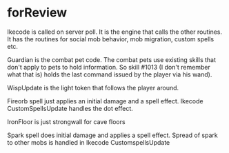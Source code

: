 # forReview

Ikecode is called on server poll.  It is the engine that calls  the other routines.  It has the routines for social mob behavior, mob migration, custom spells etc.

Guardian is the combat pet code. The combat pets use existing skills that don't apply to pets to hold information.  So skill #1013 (I don't remember what that is) holds the last command issued by the player via his wand).

WispUpdate is the light token that follows the player around.

Fireorb spell just applies an initial damage and a spell effect.  Ikecode CustomSpellsUpdate handles the dot effect.

IronFloor is just strongwall for cave floors

Spark spell does initial damage and applies a spell effect.  Spread of spark to other mobs is handled in Ikecode CustomspellsUpdate



